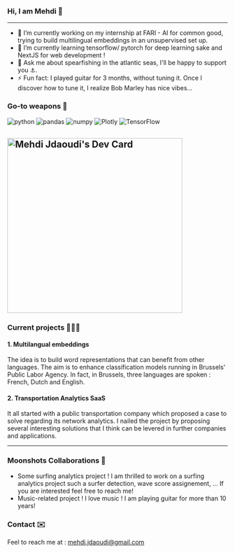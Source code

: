### Hi, I am Mehdi 👋

---

- 🔭 I’m currently working on my internship at FARI - AI for common good, trying to build multilingual embeddings in an unsupervised set up.
- 🌱 I’m currently learning tensorflow/ pytorch for deep learning sake and NextJS for web development !
- 💬 Ask me about spearfishing in the atlantic seas, I'll be happy to support you ⚓️.
- ⚡ Fun fact: I played guitar for 3 months, without tuning it. Once I discover how to tune it, I realize Bob Marley has nice vibes...

### Go-to weapons 🏹

![python][python]
![pandas][pandas]
![numpy][numpy]
![Plotly][pl]
![TensorFlow][tensorflow]

## <a href="https://app.daily.dev/mjdaoudi"><img src="https://api.daily.dev/devcards/8f2ec2d5c64846f88552b0b95c466124.png?r=rxm" width="400" alt="Mehdi Jdaoudi's Dev Card"/></a>

### Current projects 👨🏽‍💻

#### 1. Multilangual embeddings

The idea is to build word representations that can benefit from other languages. The aim is to enhance classification models running in Brussels' Public Labor Agency. In fact, in Brussels, three languages are spoken : French, Dutch and English.

#### 2. Transportation Analytics SaaS

It all started with a public transportation company which proposed a case to solve regarding its network analytics. I nailed the project by proposing several interesting solutions that I think can be levered in further companies and applications.

---

### Moonshots Collaborations 🚀

- Some surfing analytics project ! I am thrilled to work on a surfing analytics project such a surfer detection, wave score assignement, ... If you are interested feel free to reach me!
- Music-related project ! I love music ! I am playing guitar for more than 10 years!

### Contact ✉️

Feel to reach me at : mehdi.jdaoudi@gmail.com

<!-- MARKDOWN LINKS & IMAGES -->
<!-- https://www.markdownguide.org/basic-syntax/#reference-style-links -->

[python]: https://img.shields.io/badge/python-000000?style=for-the-badge&logo=python&logoColor=white
[python-url]: https://www.python.org
[pandas]: https://img.shields.io/badge/pandas-000000?style=for-the-badge&logo=pandas&logoColor=white
[pandas-url]: https://pandas.pydata.org
[numpy]: https://img.shields.io/badge/numpy-000000?style=for-the-badge&logo=numpy&logoColor=white
[numpy-url]: https://numpy.org
[pl]: https://img.shields.io/badge/plotly-dash-20232A?style=for-the-badge&logo=plotly&logoColor=61DAFB
[plotly-url]: https://plotly.com
[pl]: https://img.shields.io/badge/plotly-dash-20232A?style=for-the-badge&logo=plotly&logoColor=61DAFB
[tensorflow]: https://img.shields.io/badge/tensorflow-000000?style=for-the-badge&logo=tensorflow&logoColor=white
